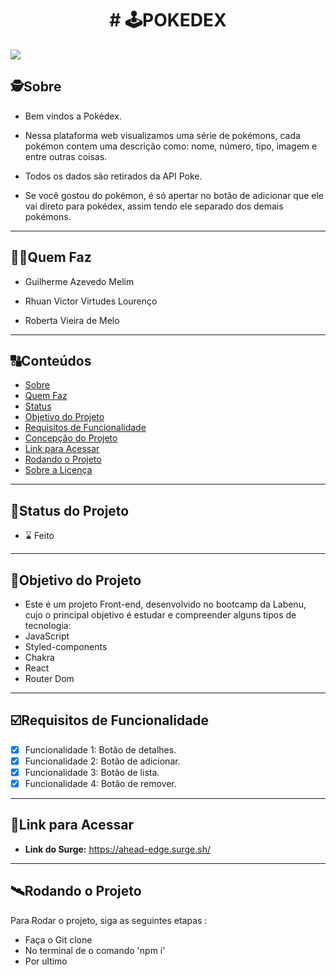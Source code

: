 <h1 align="center">
    # 🕹POKEDEX 
</h1>

<img src='https://user-images.githubusercontent.com/102477125/191634592-1d93d975-b65e-4fd3-bb81-d4da0a98f43e.png'/>

##  🕵Sobre

- Bem vindos a Pokédex.


- Nessa plataforma web visualizamos uma série de pokémons, cada pokémon contem uma descrição como: nome, número, tipo, imagem e entre outras coisas.
- Todos os dados são retirados da API Poke.
- Se você gostou do pokémon, é só apertar no botão de adicionar que ele vai direto para pokédex, assim tendo ele separado dos demais pokémons.
---

##  👩🏾Quem Faz 

- Guilherme Azevedo Melim

- Rhuan Victor Virtudes Lourenço

- Roberta Vieira de Melo

---
##  🔠Conteúdos

<!--ts-->
   * [Sobre](#sobre)
   * [Quem Faz](#-quem-faz)
   * [Status](#status)
   * [Objetivo do Projeto](#objetivo-do-projeto)
   * [Requisitos de Funcionalidade](#requisitos-de-funcionalidade)
   * [Concepção do Projeto](#concepcao-do-projeto)
   * [Link para Acessar](#link-para-acessar)
   * [Rodando o Projeto](#rodando-o-projeto)
   * [Sobre a Licença](#sobre-a-licença)
<!--te-->


---
##  🧭Status do Projeto

 - ⌛ Feito

---

##  🎯Objetivo do Projeto

- Este é um projeto Front-end, desenvolvido no bootcamp da Labenu, cujo o principal objetivo é estudar e compreender alguns tipos de tecnologia:
- JavaScript
- Styled-components
- Chakra
- React
- Router Dom

---

## ☑️Requisitos de Funcionalidade

- [x] Funcionalidade 1: Botão de detalhes.
- [x] Funcionalidade 2: Botão de adicionar.
- [x] Funcionalidade 3: Botão de lista.
- [x] Funcionalidade 4: Botão de remover.

---

## 🔗Link para Acessar

- **Link do Surge:** https://ahead-edge.surge.sh/
---


## 🛰Rodando o Projeto

Para Rodar o projeto, siga as seguintes etapas :

- Faça o Git clone
- No terminal de o comando 'npm i'
- Por ultimo 
